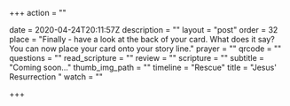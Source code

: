 +++
action = ""

date = 2020-04-24T20:11:57Z
description = ""
layout = "post"
order = 32
place = "Finally - have a look at the back of your card. What does it say? You can now place your card onto your story line."
prayer = ""
qrcode = ""
questions = ""
read_scripture = ""
review = ""
scripture = ""
subtitle = "Coming soon…"
thumb_img_path = ""
timeline = "Rescue"
title = "Jesus' Resurrection "
watch = ""

+++
